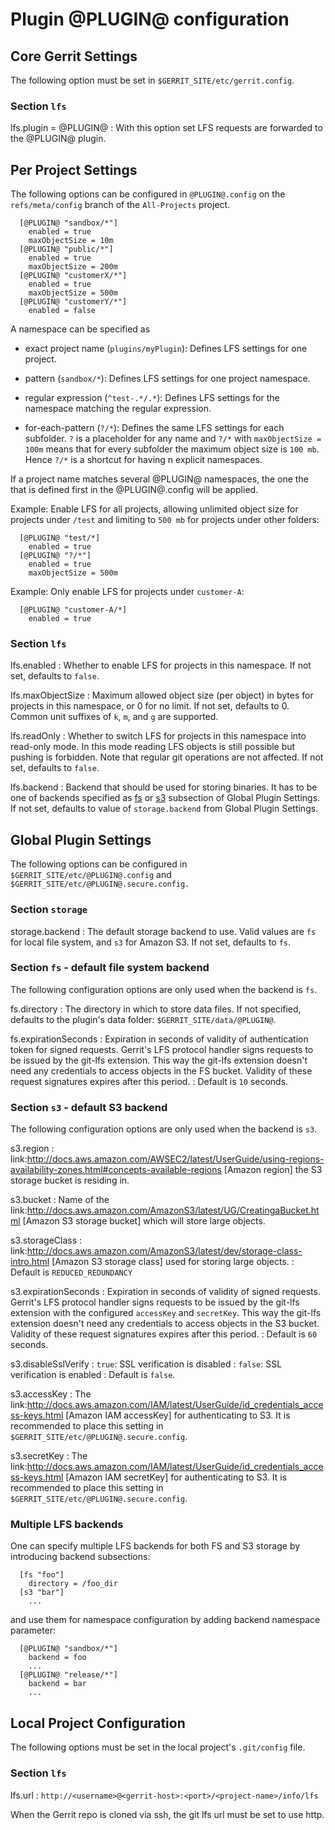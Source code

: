 # Plugin @PLUGIN@ configuration

## Core Gerrit Settings

The following option must be set in `$GERRIT_SITE/etc/gerrit.config`.

### Section `lfs`

lfs.plugin = @PLUGIN@
: With this option set LFS requests are forwarded to the @PLUGIN@ plugin.

## Per Project Settings

The following options can be configured in `@PLUGIN@.config` on the
`refs/meta/config` branch of the `All-Projects` project.

```
  [@PLUGIN@ "sandbox/*"]
    enabled = true
    maxObjectSize = 10m
  [@PLUGIN@ "public/*"]
    enabled = true
    maxObjectSize = 200m
  [@PLUGIN@ "customerX/*"]
    enabled = true
    maxObjectSize = 500m
  [@PLUGIN@ "customerY/*"]
    enabled = false
```

A namespace can be specified as

- exact project name (`plugins/myPlugin`): Defines LFS settings for one project.

- pattern (`sandbox/*`): Defines LFS settings for one project namespace.

- regular expression (`^test-.*/.*`): Defines LFS settings for the namespace
matching the regular expression.

- for-each-pattern (`?/*`): Defines the same LFS settings for each subfolder.
`?` is a placeholder for any name and `?/*` with `maxObjectSize = 100m` means
that for every subfolder the maximum object size is `100 mb`. Hence `?/*` is a
shortcut for having n explicit namespaces.

If a project name matches several @PLUGIN@ namespaces, the one the that is defined
first in the @PLUGIN@.config will be applied.

Example: Enable LFS for all projects, allowing unlimited object size for
projects under `/test` and limiting to `500 mb` for projects under other
folders:

```
  [@PLUGIN@ "test/*]
    enabled = true
  [@PLUGIN@ "?/*"]
    enabled = true
    maxObjectSize = 500m
```

Example: Only enable LFS for projects under `customer-A`:

```
  [@PLUGIN@ "customer-A/*]
    enabled = true
```


### Section `lfs`

lfs.enabled
: Whether to enable LFS for projects in this namespace. If not set, defaults
to `false`.

lfs.maxObjectSize
: Maximum allowed object size (per object) in bytes for projects in this
namespace, or 0 for no limit. If not set, defaults to 0. Common unit suffixes
of `k`, `m`, and `g` are supported.

lfs.readOnly
: Whether to switch LFS for projects in this namespace into read-only mode.
In this mode reading LFS objects is still possible but pushing is forbidden.
Note that regular git operations are not affected.
If not set, defaults to `false`.

lfs.backend
: Backend that should be used for storing binaries. It has to be one of
backends specified as [fs](#lfs-fs-backend) or [s3](#lfs-s3-backend) subsection
of Global Plugin Settings. If not set, defaults to value of `storage.backend`
from Global Plugin Settings.

## Global Plugin Settings

The following options can be configured in `$GERRIT_SITE/etc/@PLUGIN@.config`
and `$GERRIT_SITE/etc/@PLUGIN@.secure.config.`

### Section `storage`

storage.backend
: The default storage backend to use. Valid values are `fs` for local file system,
and `s3` for Amazon S3. If not set, defaults to `fs`.

### <a id="lfs-fs-backend"></a>Section `fs` - default file system backend

The following configuration options are only used when the backend is `fs`.

fs.directory
: The directory in which to store data files. If not specified, defaults to
the plugin's data folder: `$GERRIT_SITE/data/@PLUGIN@`.

fs.expirationSeconds
: Expiration in seconds of validity of authentication token for signed requests.
Gerrit's LFS protocol handler signs requests to be issued by the git-lfs
extension. This way the git-lfs extension doesn't need any credentials to
access objects in the FS bucket. Validity of these request signatures expires
after this period.
: Default is `10` seconds.

### <a id="lfs-s3-backend"></a>Section `s3` - default S3 backend

The following configuration options are only used when the backend is `s3`.

s3.region
: link:http://docs.aws.amazon.com/AWSEC2/latest/UserGuide/using-regions-availability-zones.html#concepts-available-regions
[Amazon region] the S3 storage bucket is residing in.

s3.bucket
: Name of the link:http://docs.aws.amazon.com/AmazonS3/latest/UG/CreatingaBucket.html
[Amazon S3 storage bucket] which will store large objects.

s3.storageClass
: link:http://docs.aws.amazon.com/AmazonS3/latest/dev/storage-class-intro.html
[Amazon S3 storage class] used for storing large objects.
: Default is `REDUCED_REDUNDANCY`

s3.expirationSeconds
: Expiration in seconds of validity of signed requests. Gerrit's LFS protocol
handler signs requests to be issued by the git-lfs extension with the configured
`accessKey` and `secretKey`. This way the git-lfs extension doesn't need
any credentials to access objects in the S3 bucket. Validity of these request
signatures expires after this period.
: Default is `60` seconds.

s3.disableSslVerify
: `true`: SSL verification is disabled
: `false`: SSL verification is enabled
: Default is `false`.

s3.accessKey
: The link:http://docs.aws.amazon.com/IAM/latest/UserGuide/id_credentials_access-keys.html
[Amazon IAM accessKey] for authenticating to S3. It is recommended to place this
setting in `$GERRIT_SITE/etc/@PLUGIN@.secure.config`.

s3.secretKey
: The link:http://docs.aws.amazon.com/IAM/latest/UserGuide/id_credentials_access-keys.html
[Amazon IAM secretKey] for authenticating to S3. It is recommended to place this
setting in `$GERRIT_SITE/etc/@PLUGIN@.secure.config`.

### Multiple LFS backends

One can specify multiple LFS backends for both FS and S3 storage by introducing
backend subsections:

```
  [fs "foo"]
    directory = /foo_dir
  [s3 "bar"]
    ...
```

and use them for namespace configuration by adding backend namespace parameter:

```
  [@PLUGIN@ "sandbox/*"]
    backend = foo
    ...
  [@PLUGIN@ "release/*"]
    backend = bar
    ...
```

## Local Project Configuration

The following options must be set in the local project's `.git/config` file.

### Section `lfs`

lfs.url
: `http://<username>@<gerrit-host>:<port>/<project-name>/info/lfs`

When the Gerrit repo is cloned via ssh, the git lfs url must be set to use http.
